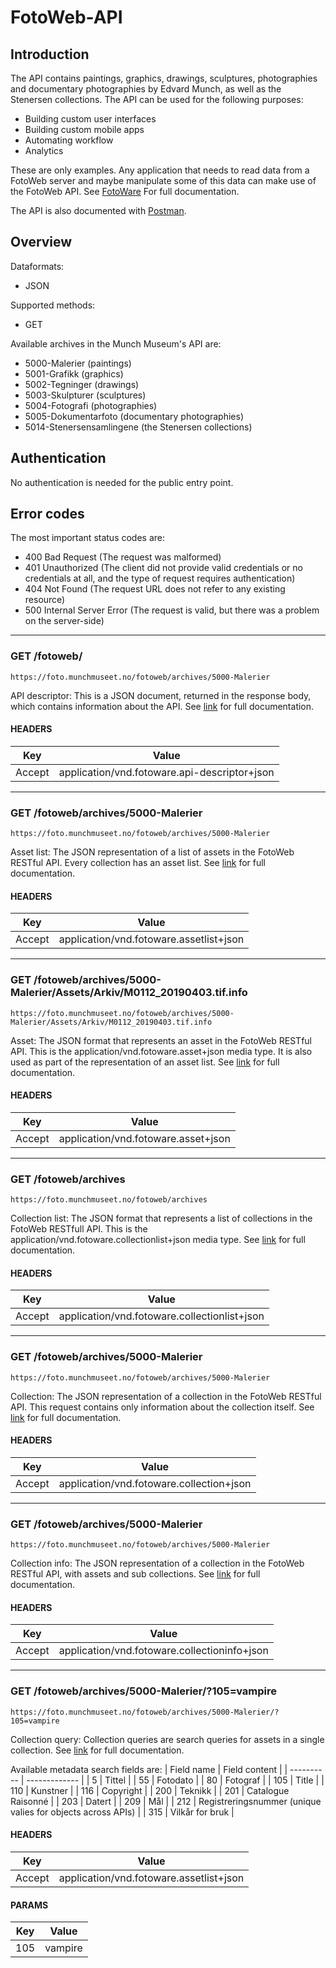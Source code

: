 # FotoWeb-API

## Introduction

The API contains paintings, graphics, drawings, sculptures, photographies and documentary photographies by Edvard Munch, as well as the Stenersen collections. The API can be used for the following purposes:
- Building custom user interfaces
- Building custom mobile apps
- Automating workflow
- Analytics

These are only examples. Any application that needs to read data from a FotoWeb server and maybe manipulate some of this data can make use of the FotoWeb API. See [FotoWare](https://learn.fotoware.com/02_FotoWeb_8.0/Integrating_FotoWeb_with_third-party_systems/001_The_FotoWeb_API) For full documentation.

The API is also documented with [Postman](https://documenter.getpostman.com/view/2789837/S1TPbLh5?version=latest).

## Overview
Dataformats:
- JSON

Supported methods:
- GET

Available archives in the Munch Museum's API are:
- 5000-Malerier (paintings)
- 5001-Grafikk (graphics)
- 5002-Tegninger (drawings)
- 5003-Skulpturer (sculptures)
- 5004-Fotografi (photographies)
- 5005-Dokumentarfoto (documentary photographies)
- 5014-Stenersensamlingene (the Stenersen collections)

## Authentication
No authentication is needed for the public entry point.

## Error codes
The most important status codes are:
- 400 Bad Request (The request was malformed)
- 401 Unauthorized (The client did not provide valid credentials or no credentials at all, and the type of request requires authentication)
- 404 Not Found (The request URL does not refer to any existing resource)
- 500 Internal Server Error (The request is valid, but there was a problem on the server-side)
---
### GET /fotoweb/
`https://foto.munchmuseet.no/fotoweb/archives/5000-Malerier`

API descriptor: This is a JSON document, returned in the response body, which contains information about the API. See [link](https://learn.fotoware.com/02_FotoWeb_8.0/Integrating_FotoWeb_with_third-party_systems/001_The_FotoWeb_API/04_API_Entry_Points) for full documentation.

#### HEADERS
| Key | Value |
| --- | ----- |
| Accept | application/vnd.fotoware.api-descriptor+json |
---
### GET /fotoweb/archives/5000-Malerier
`https://foto.munchmuseet.no/fotoweb/archives/5000-Malerier`

Asset list: The JSON representation of a list of assets in the FotoWeb RESTful API. Every collection has an asset list. See [link](https://learn.fotoware.com/02_FotoWeb_8.0/Integrating_FotoWeb_with_third-party_systems/001_The_FotoWeb_API/Asset_list_representation) for full documentation.

#### HEADERS
| Key | Value |
| --- | ----- |
| Accept | application/vnd.fotoware.assetlist+json |
---
### GET /fotoweb/archives/5000-Malerier/Assets/Arkiv/M0112_20190403.tif.info
`https://foto.munchmuseet.no/fotoweb/archives/5000-Malerier/Assets/Arkiv/M0112_20190403.tif.info`

Asset: The JSON format that represents an asset in the FotoWeb RESTful API. This is the application/vnd.fotoware.asset+json media type. It is also used as part of the representation of an asset list. See [link](https://learn.fotoware.com/02_FotoWeb_8.0/Integrating_FotoWeb_with_third-party_systems/001_The_FotoWeb_API/Asset_representation) for full documentation.

#### HEADERS
| Key | Value |
| --- | ----- |
| Accept | application/vnd.fotoware.asset+json |
---
### GET /fotoweb/archives
`https://foto.munchmuseet.no/fotoweb/archives`

Collection list: The JSON format that represents a list of collections in the FotoWeb RESTfull API. This is the application/vnd.fotoware.collectionlist+json media type. See [link](https://learn.fotoware.com/02_FotoWeb_8.0/Integrating_FotoWeb_with_third-party_systems/001_The_FotoWeb_API/Collection_List_representation) for full documentation.

#### HEADERS
| Key | Value |
| --- | ----- |
| Accept | application/vnd.fotoware.collectionlist+json |
---
### GET /fotoweb/archives/5000-Malerier
`https://foto.munchmuseet.no/fotoweb/archives/5000-Malerier`

Collection: The JSON representation of a collection in the FotoWeb RESTful API. This request contains only information about the collection itself. See [link](https://learn.fotoware.com/02_FotoWeb_8.0/Integrating_FotoWeb_with_third-party_systems/001_The_FotoWeb_API/Collection_representation) for full documentation.

#### HEADERS
| Key | Value |
| --- | ----- |
| Accept | application/vnd.fotoware.collection+json |
---
### GET /fotoweb/archives/5000-Malerier
`https://foto.munchmuseet.no/fotoweb/archives/5000-Malerier`

Collection info: The JSON representation of a collection in the FotoWeb RESTful API, with assets and sub collections. See [link](https://learn.fotoware.com/02_FotoWeb_8.0/Integrating_FotoWeb_with_third-party_systems/001_The_FotoWeb_API/Collection_representation) for full documentation.

#### HEADERS
| Key | Value |
| --- | ----- |
| Accept | application/vnd.fotoware.collectioninfo+json |
---
### GET /fotoweb/archives/5000-Malerier/?105=vampire
`https://foto.munchmuseet.no/fotoweb/archives/5000-Malerier/?105=vampire`

Collection query: Collection queries are search queries for assets in a single collection. See [link](https://learn.fotoware.com/02_FotoWeb_8.0/Integrating_FotoWeb_with_third-party_systems/001_The_FotoWeb_API/Collection_Queries) for full documentation.

Available metadata search fields are:
| Field name | Field content |
| ---------- | ------------- |
| 5 | Tittel |
| 55 | Fotodato |
| 80 | Fotograf |
| 105 | Title |
| 110 | Kunstner |
| 116 | Copyright |
| 200 | Teknikk |
| 201 | Catalogue Raisonné |
| 203 | Datert |
| 209 | Mål |
| 212 | Registreringsnummer (unique valies for objects across APIs) |
| 315 | Vilkår for bruk |

#### HEADERS
| Key | Value |
| --- | ----- |
| Accept | application/vnd.fotoware.assetlist+json |

#### PARAMS
| Key | Value |
| --- | ----- |
| 105 | vampire |
